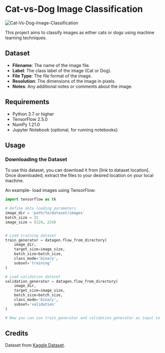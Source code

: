 # Cat-vs-Dog Image Classification

![Cat-Vs-Dog-Image-Classification]([https://socialify.git.ci/neerajcodes888/Cat-Vs-Dog-Image-Classification/image?description=1&descriptionEditable=%20%20%20%20%20%20%20%20%20Repository%20for%20a%20deep%20learning%20model%20that%20classifies%20images%20as%20either%20cats%20or%20dogs%20using%20deep%20learning%20techniques.&font=Raleway&language=1&name=1&owner=1&pattern=Solid&theme=Dark](https://www.google.com/url?sa=i&url=https%3A%2F%2Fgsurma.medium.com%2Fimage-classifier-cats-vs-dogs-with-convolutional-neural-networks-cnns-and-google-colabs-4e9af21ae7a8&psig=AOvVaw33M_j1kh2vh-ZCG7qP-la9&ust=1709701095755000&source=images&cd=vfe&opi=89978449&ved=0CBMQjRxqFwoTCPDu7Iqr3IQDFQAAAAAdAAAAABAE))


This project aims to classify images as either cats or dogs using machine learning techniques.

## Dataset


- **Filename**: The name of the image file.
- **Label**: The class label of the image (Cat or Dog).
- **File Type**: The file format of the image.
- **Resolution**: The dimensions of the image in pixels.
- **Notes**: Any additional notes or comments about the image.



## Requirements

- Python 3.7 or higher
- TensorFlow 2.5.0
- NumPy 1.21.0
- Jupyter Notebook (optional, for running notebooks)


## Usage

### Downloading the Dataset

To use this dataset, you can download it from [link to dataset location]. Once downloaded, extract the files to your desired location on your local machine.


An example- load images using TensorFlow:

```python
import tensorflow as tk

# Define data loading parameters
image_dir = 'path/to/dataset/images'
batch_size = 32
image_size = (224, 224)


# Load training dataset
train_generator = datagen.flow_from_directory(
    image_dir,
    target_size=image_size,
    batch_size=batch_size,
    class_mode='binary',
    subset='training'
)

# Load validation dataset
validation_generator = datagen.flow_from_directory(
    image_dir,
    target_size=image_size,
    batch_size=batch_size,
    class_mode='binary',
    subset='validation'
)

# Now you can use train_generator and validation_generator as input to your model
```


## Credits
Dataset from [Kaggle Dataset](https://www.kaggle.com/datasets/salader/dogs-vs-cats).

